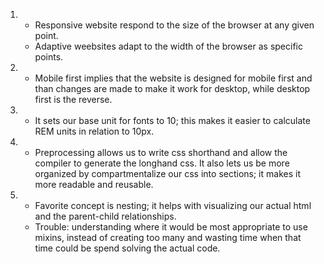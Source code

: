 
1.  - Responsive website respond to the size of the browser at any given point.
    - Adaptive weebsites adapt to the width of the browser as specific points.

2.  - Mobile first implies that the website is designed for mobile first and than changes are made to make it work for desktop, while desktop first is the reverse.

3.  - It sets our base unit for fonts to 10; this makes it easier to calculate REM units in relation to 10px.

4.  - Preprocessing allows us to write css shorthand and allow the compiler to generate the longhand css. It also lets us be more organized by compartmentalize our css into sections; it makes it more readable and reusable.

5.  - Favorite concept is nesting; it helps with visualizing our actual html and the parent-child relationships.
    - Trouble: understanding where it would be most appropriate to use mixins, instead of creating too many and wasting time when that time could be spend solving the actual code.